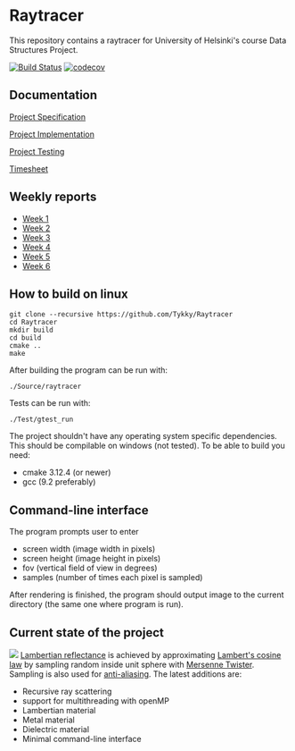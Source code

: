 # Raytracer


This repository contains a raytracer for University of Helsinki's course Data Structures Project.

[![Build Status](https://travis-ci.org/Tykky/Raytracer.svg?branch=master)](https://travis-ci.org/Tykky/Raytracer)
[![codecov](https://codecov.io/gh/Tykky/Raytracer/branch/master/graph/badge.svg)](https://codecov.io/gh/Tykky/Raytracer)
## Documentation

[Project Specification](./Documentation/specification.md)

[Project Implementation](./Documentation/implementation.md)

[Project Testing](./Documentation/testing.md)

[Timesheet](./Documentation/timesheet.md)

## Weekly reports

* [Week 1](./Documentation/reports/week1.md)
* [Week 2](./Documentation/reports/week2.md)
* [Week 3](./Documentation/reports/week3.md)
* [Week 4](./Documentation/reports/week4.md)
* [Week 5](./Documentation/reports/week5.md)
* [Week 6](./Documentation/reports/week6.md)

## How to build on linux
```
git clone --recursive https://github.com/Tykky/Raytracer
cd Raytracer
mkdir build
cd build
cmake ..
make
```
After building the program can be run with:
```
./Source/raytracer
```
Tests can be run with:
```
./Test/gtest_run
```

The project shouldn't have any operating system specific dependencies. This should be compilable on windows (not tested). To be able to build you need:

- cmake 3.12.4 (or newer)
- gcc (9.2 preferably)

## Command-line interface

The program prompts user to enter 

- screen width (image width in pixels)
- screen height (image height in pixels)
- fov (vertical field of view in degrees)
- samples (number of times each pixel is sampled)


After rendering is finished, the program should output image to 
the current directory (the same one where program is run).

## Current state of the project

![](Documentation/data/renders/image3.png)
[Lambertian reflectance](https://en.wikipedia.org/wiki/Lambertian_reflectance) is achieved by approximating [Lambert's cosine law](https://en.wikipedia.org/wiki/Lambert%27s_cosine_law) by sampling random inside unit sphere with [Mersenne Twister](https://en.wikipedia.org/wiki/Mersenne_Twister). Sampling is also used for [anti-aliasing](https://en.wikipedia.org/wiki/Anti-aliasing). The latest additions are:

- Recursive ray scattering
- support for multithreading with openMP
- Lambertian material
- Metal material
- Dielectric material
- Minimal command-line interface
